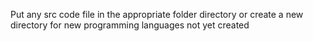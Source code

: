 Put any src code file in the appropriate folder directory or create a new directory for new programming languages not yet created

